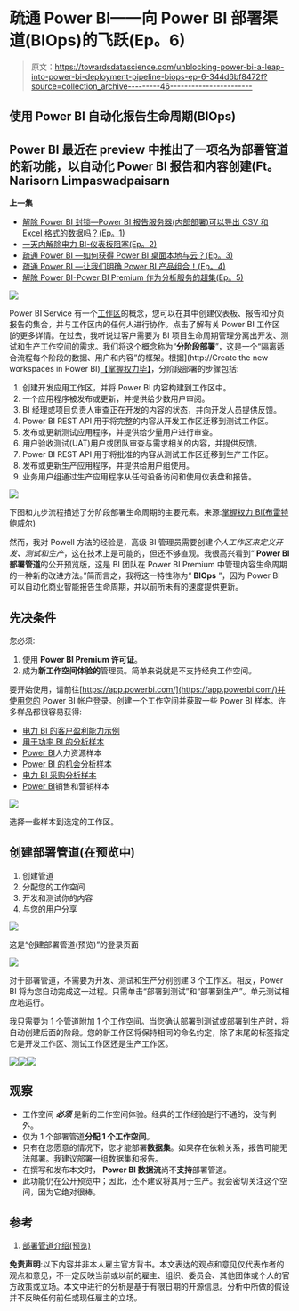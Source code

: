 # 疏通 Power BI——向 Power BI 部署渠道(BIOps)的飞跃(Ep。6)

> 原文：<https://towardsdatascience.com/unblocking-power-bi-a-leap-into-power-bi-deployment-pipeline-biops-ep-6-344d6bf8472f?source=collection_archive---------46----------------------->

## 使用 Power BI 自动化报告生命周期(BIOps)

## Power BI 最近在 preview 中推出了一项名为部署管道的新功能，以自动化 Power BI 报告和内容创建(Ft。Narisorn Limpaswadpaisarn

**上一集**

*   [解除 Power BI 封锁—Power BI 报告服务器(内部部署)可以导出 CSV 和 Excel 格式的数据吗？(Ep。1)](https://medium.com/dev-dream-team/unblocking-power-bi-can-power-bi-report-server-on-premise-export-data-in-csv-and-excel-ep-1-5a6bf122852b)
*   [一天内解除电力 BI-仪表板阻塞(Ep。2)](https://medium.com/dev-dream-team/unlocking-power-bi-dashboard-in-a-day-ep-2-ca1a5e4581c)
*   [疏通 Power BI —如何获得 Power BI 桌面本地与云？(Ep。3)](https://medium.com/dev-dream-team/unblocking-power-bi-how-to-acquire-power-bi-desktop-on-premise-vs-cloud-ep-3-38a2e08a70d1)
*   [疏通 Power BI —让我们明确 Power BI 产品组合！(Ep。4)](https://medium.com/dev-dream-team/unblocking-power-bi-lets-be-clear-about-power-bi-product-portfolio-ep-4-33812be0be66)
*   [解除 Power BI-Power BI Premium 作为分析服务的超集(Ep。5)](https://medium.com/dev-dream-team/unblocking-power-bi-power-bi-premium-as-a-superset-of-analysis-services-ep-5-3978e38188ff)

![](img/4a7379ae36b3ed68a25e76cdcab86fea.png)

Power BI Service 有一个[工作区](https://docs.microsoft.com/en-us/power-bi/collaborate-share/service-create-the-new-workspaces)的概念，您可以在其中创建仪表板、报告和分页报告的集合，并与工作区内的任何人进行协作。点击了解有关 Power BI 工作区[的更多详情。在过去，我听说过客户需要为 BI 项目生命周期管理分离出开发、测试和生产工作空间的需求。我们将这个概念称为“**分阶段部署**”，这是一个“隔离适合流程每个阶段的数据、用户和内容”的框架。根据](http://Create the new workspaces in Power BI)[【掌握权力毕】](https://www.amazon.com/Mastering-Microsoft-Power-techniques-intelligence/dp/1788297237)，分阶段部署的步骤包括:

1.  创建开发应用工作区，并将 Power BI 内容构建到工作区中。
2.  一个应用程序被发布或更新，并提供给少数用户审阅。
3.  BI 经理或项目负责人审查正在开发的内容的状态，并向开发人员提供反馈。
4.  Power BI REST API 用于将完整的内容从开发工作区迁移到测试工作区。
5.  发布或更新测试应用程序，并提供给少量用户进行审查。
6.  用户验收测试(UAT)用户或团队审查与需求相关的内容，并提供反馈。
7.  Power BI REST API 用于将批准的内容从测试工作区迁移到生产工作区。
8.  发布或更新生产应用程序，并提供给用户组使用。
9.  业务用户组通过生产应用程序从任何设备访问和使用仪表盘和报告。

![](img/561a8f8a47663e0cdb18536f4947cefa.png)

下图和九步流程描述了分阶段部署生命周期的主要元素。来源:[掌握权力 BI(布雷特鲍威尔)](https://www.amazon.com/Mastering-Microsoft-Power-techniques-intelligence/dp/1788297237)

然而，我对 Powell 方法的经验是，高级 BI 管理员需要创建*个人工作区来定义开发、测试和生产*，这在技术上是可能的，但还不够直观。我很高兴看到“ **Power BI 部署管道**的公开预览版，这是 BI 团队在 Power BI Premium 中管理内容生命周期的一种新的改进方法。”简而言之，我将这一特性称为“ **BIOps** ”，因为 Power BI 可以自动化商业智能报告生命周期，并以前所未有的速度提供更新。

## 先决条件

您必须:

1.  使用 **Power BI Premium 许可证**。
2.  成为**新工作空间体验的**管理员。简单来说就是不支持经典工作空间。

要开始使用，请前往[https://app.powerbi.com/](https://app.powerbi.com/)并使用您的 Power BI 帐户登录。创建一个工作空间并获取一些 Power BI 样本。许多样品都很容易获得:

*   [电力 BI 的客户盈利能力示例](https://docs.microsoft.com/en-us/power-bi/create-reports/sample-customer-profitability)
*   [用于功率 BI 的分析样本](https://docs.microsoft.com/en-us/power-bi/create-reports/sample-it-spend)
*   [Power BI](https://docs.microsoft.com/en-us/power-bi/create-reports/sample-human-resources)人力资源样本
*   [Power BI 的机会分析样本](https://docs.microsoft.com/en-us/power-bi/create-reports/sample-opportunity-analysis)
*   [电力 BI 采购分析样本](https://docs.microsoft.com/en-us/power-bi/create-reports/sample-procurement)
*   [Power BI](https://docs.microsoft.com/en-us/power-bi/create-reports/sample-sales-and-marketing)销售和营销样本

![](img/6391a6585b6c131615c1a88d820a48b9.png)

选择一些样本到选定的工作区。

## 创建部署管道(在预览中)

1.  创建管道
2.  分配您的工作空间
3.  开发和测试你的内容
4.  与您的用户分享

![](img/574b48380483dbaef89b1b1fdd0098b8.png)

这是“创建部署管道(预览)”的登录页面

![](img/c7eed23f40769cf0673934b80f4ebc5d.png)

对于部署管道，不需要为开发、测试和生产分别创建 3 个工作区。相反，Power BI 将为您自动完成这一过程。只需单击“部署到测试”和“部署到生产”。单元测试相应地运行。

我只需要为 1 个管道附加 1 个工作空间。当您确认部署到测试或部署到生产时，将自动创建后面的阶段。您的新工作区将保持相同的命名约定，除了末尾的标签指定它是开发工作区、测试工作区还是生产工作区。

![](img/d37980ea325ac4b9762bc91a28f7800f.png)![](img/36627c804e82c45847becc1df0c7c523.png)![](img/755a4ac7a35bb37cfc22d0382fb5d01c.png)

## 观察

*   工作空间 ***必须*** 是新的工作空间体验。经典的工作经验是行不通的，没有例外。
*   仅为 1 个部署管道**分配 1 个工作空间**。
*   只有在您愿意的情况下，您才能部署**数据集**。如果存在依赖关系，报告可能无法部署。我建议部署一组数据集和报告。
*   在撰写和发布本文时， **Power BI 数据流**尚不**支持**部署管道。
*   此功能仍在公开预览中；因此，还不建议将其用于生产。我会密切关注这个空间，因为它绝对很棒。

## 参考

1.  [部署管道介绍(预览)](https://docs.microsoft.com/en-us/power-bi/create-reports/deployment-pipelines-overview)

**免责声明**:以下内容并非本人雇主官方背书。本文表达的观点和意见仅代表作者的观点和意见，不一定反映当前或以前的雇主、组织、委员会、其他团体或个人的官方政策或立场。本文中进行的分析是基于有限日期的开源信息。分析中所做的假设并不反映任何前任或现任雇主的立场。